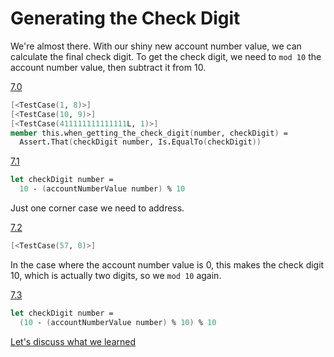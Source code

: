# Generating the Check Digit

We're almost there. With our shiny new account number value, we can calculate the final check digit. To get the check digit, we need to `mod 10` the account number value, then subtract it from 10.

[7.0](../../compare/step-6-4..step-7-0)
```fsharp
[<TestCase(1, 8)>]
[<TestCase(10, 9)>]
[<TestCase(411111111111111L, 1)>]
member this.when_getting_the_check_digit(number, checkDigit) =
  Assert.That(checkDigit number, Is.EqualTo(checkDigit))
```

[7.1](../../compare/step-7.0..step-7.1)
```fsharp
let checkDigit number =
  10 - (accountNumberValue number) % 10
```

Just one corner case we need to address.

[7.2](../../compare/step-7-1..step-7-2)
```fsharp
[<TestCase(57, 0)>]
```

In the case where the account number value is 0, this makes the check digit 10, which is actually two digits, so we `mod 10` again.

[7.3](../../compare/step-7-2..step-7-3)
```fsharp
let checkDigit number =
  (10 - (accountNumberValue number) % 10) % 10
```

[Let's discuss what we learned](step-8.md)
